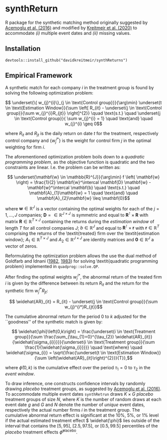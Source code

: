 # synthReturn

R package for the synthetic matching method originally suggested by [Acemoglu et al. (2016)](https://www.sciencedirect.com/science/article/abs/pii/S0304405X16300605) and modified by [Kreitmeir et al. (2020)](https://papers.ssrn.com/sol3/papers.cfm?abstract_id=3751162) to accommodate *(i)* multiple event dates and *(ii)* missing values.

## Installation

```
devtools::install_github("davidkreitmeir/synthReturns")
```

## Empirical Framework

A synthetic match for each company $i$ in the treatment group is found by solving the following optimization problem:
```math
  \underset{\{ w_{j}^{i}\}_{j \in \text{Control group}}}{\arg\min} \underset{t \in \text{Estimation Window}}{\sum \left[ R_{it} - \underset{j \in \text{Control group}}{\sum w_{j}^{i}R_{jt}} \right]^{2}} \quad
  \text{s.t.} \quad  \underset{j \in \text{Control group}}{ \sum w_{j}^{i} = 1} 
  \quad \text{and} \quad w_{j}^{i} \geq 0
```
where $R_{it}$ and $R_{jt}$ is the daily return on date $t$ for the treatment, respectively control company and $\{w_{j}^{i*}\}$ is the weight for control firm $j$ in the optimal weighting for firm $i$. 

The aforementioned optimization problem boils down to a *quadratic programming problem*, as the objective function is quadratic and the two constraints are linear. I.e. the problem can be written as:
```math
       \underset{\mathbf{w} \in \mathbb{R}^{J}}{\arg\min} f \left( \mathbf{w} \right) = \frac{1}{2} \mathbf{w}^\intercal  \mathbf{D} \mathbf{w} - \mathbf{w}^\intercal \mathbf{b} \quad
    \text{s.t.} \quad
    \mathbf{A}_{1}\mathbf{w} = 1 \quad \text{and} \quad
    \mathbf{A}_{2}\mathbf{w} \leq \mathbf{0}
```
where $\mathbf{w} \in \mathbb{R}^{J}$ is a vector containing the optimal weights for each of the $j = 1,...,J$ companies; $\mathbf{D} = \in \mathbb{R}^{J \times J}$ is symmetric and equal to $\mathbf{R}^\intercal \times \mathbf{R}$ with matrix $\mathbf{R} \in \mathbb{R}^{T \times J}$ containing the returns during the *estimation window* of length $T$ for all control companies $J$; $b \in \mathbb{R}^{J}$ and equal to $\mathbf{R}^\intercal \times \mathbf{r}$ with $\mathbf{r} \in \mathbb{R}^{T}$ comprising the returns of the \textit{treated} firm over the \textit{estimation window}; $A_{1} \in \mathbb{R}^{T \times J}$ and $A_{2} \in \mathbb{R}^{J \times J}$ are identity matrices and $\mathbf{0} \in \mathbb{R}^{J}$ a vector of zeros.

Reformulating the optimization problem allows the use the dual method of Goldfarb and Idnani ([1982](https://link.springer.com/chapter/10.1007/BFb0092976), [1983](https://link.springer.com/article/10.1007/BF02591962)) for solving \textit{quadratic programming problem} implemented in `quadprog::solve.QP`.

After finding the optimal weights $w_{j}^{i*}$, the abnormal return of the treated firm $i$ is given by the difference between its return $R_{it}$ and the return for the synthetic firm $w_{j}^{i*}R_{jt}$:
```math
  \widehat{AR}_{it} = R_{it} - \underset{j \in \text{Control group}}{\sum w_{j}^{i*}R_{jt}}
```

The cumulative abnormal return for the period $0$ to $k$ adjusted for the ``goodness'' of the synthetic match is given by:
```math
    \widehat{\phi}\left(0,k\right) = \frac{\underset{i \in \text{Treatment group}}{\sum \frac{\sum_{\tau_{1}=0}^{\tau_{2}} \widehat{AR}_{it}}{\widehat{\sigma_{i}}}}}{\underset{i \in \text{Treatment group}}{\sum \frac{1}{\widehat{\sigma_{i}}}}} \quad
    \text{where} \quad  \widehat{\sigma_{i}} = \sqrt{\frac{\underset{t \in \text{Estimation Window}}{\sum \left(\widehat{AR}_{it}\right)^{2}}}{T}},
```
where $\widehat{\phi}\left(0,k\right)$ is the cumulative effect over the period $\tau_{1}=0$ to $\tau_{2}$ in the *event window*.

To draw inference, one constructs confidence intervals by randomly drawing *placebo* treatment groups, as suggested by [Acemoglu et al. (2016)](https://www.sciencedirect.com/science/article/abs/pii/S0304405X16300605). To accommodate multiple event dates `synthRetrun` draws $K \times G$ *placebo* treatment groups of size $N$, where $K$ is the number of random draws at each event date $g$ and $G$ and $N$ denote the number of *unique* event dates, respectively the actual number firms $i$ in the treatment group. The cumulative abnormal return effect is significant at the 10\%, 5\%, or 1\% level if the actual estimated treatment effect $ \widehat{\phi}$ lies outside of the interval that contains the $\left[5,95\right]$, $\left[2.5,97.5\right]$, or $\left[0.5,99.5\right]$ percentiles of the *placebo* treatment effects $\widehat{\phi}^{\text{placebo}}$.
